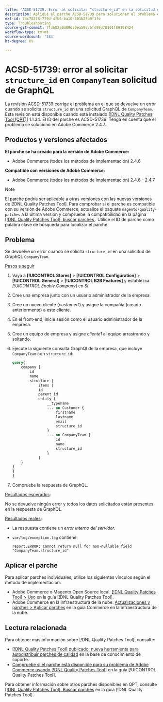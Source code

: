 ```yaml
---
title: 'ACSD-51739: Error al solicitar "structure_id" en la solicitud de GraphQL "CompanyTeam"'
description: Aplique el parche ACSD-51739 para solucionar el problema de Adobe Commerce donde se devuelve un error cuando se solicita structure_id en una solicitud de GraphQL de CompanyTeam.
exl-id: 74c78278-779d-4fb6-ba10-501b25b9f1fe
type: Troubleshooting
source-git-commit: 7fdb02a6d89d50ea593c5fd99d78101f89198424
workflow-type: tm+mt
source-wordcount: '384'
ht-degree: 0%

---
```


# ACSD-51739: error al solicitar `structure_id` en `CompanyTeam` solicitud de GraphQL

La revisión ACSD-51739 corrige el problema en el que se devuelve un error cuando se solicita `structure_id` en una solicitud GraphQL de `CompanyTeam`. Esta revisión está disponible cuando está instalado [[!DNL Quality Patches Tool (QPT)]](https://experienceleague.adobe.com/es/docs/commerce-operations/tools/quality-patches-tool/quality-patches-tool-to-self-serve-quality-patches) 1.1.34. El ID del parche es ACSD-51739. Tenga en cuenta que el problema se solucionó en Adobe Commerce 2.4.7.

## Productos y versiones afectados

**El parche se ha creado para la versión de Adobe Commerce:**

* Adobe Commerce (todos los métodos de implementación) 2.4.6

**Compatible con versiones de Adobe Commerce:**

* Adobe Commerce (todos los métodos de implementación) 2.4.6 - 2.4.7

>[!NOTE]
>
>El parche podría ser aplicable a otras versiones con las nuevas versiones de [!DNL Quality Patches Tool]. Para comprobar si el parche es compatible con su versión de Adobe Commerce, actualice el paquete `magento/quality-patches` a la última versión y compruebe la compatibilidad en la página [[!DNL Quality Patches Tool]: buscar parches &#x200B;](https://experienceleague.adobe.com/tools/commerce-quality-patches/index.html?lang=es). Utilice el ID de parche como palabra clave de búsqueda para localizar el parche.

## Problema

Se devuelve un error cuando se solicita `structure_id` en una solicitud de GraphQL `CompanyTeam`.

<u>Pasos a seguir</u>

1. Vaya a **[!UICONTROL Stores]** > **[!UICONTROL Configuration]** > **[!UICONTROL General]** > **[!UICONTROL B2B Features]** y establezca *[!UICONTROL Enable Company]* en *Sí*.
1. Cree una empresa junto con un usuario administrador de la empresa.
1. Cree un nuevo cliente (*customer1*) y asigne la compañía (creada anteriormente) a este cliente.
1. En el front-end, inicie sesión como el usuario administrador de la empresa.
1. Cree un equipo de empresa y asigne *cliente1* al equipo arrastrando y soltando.
1. Ejecute la siguiente consulta GraphQl de la empresa, que incluye `CompanyTeam` con `structure_id`:

   ```GraphQL
   query{
       company {
           id
           name
           structure {
               items {
               id
               parent_id
               entity {
                   __typename
                   ... on Customer {
                       firstname
                       lastname
                       email
                       structure_id
                   }
                   ... on CompanyTeam {
                       id
                       name
                       structure_id
                   }
               }
       }
   }
   }
   }
   ```

1. Compruebe la respuesta de GraphQL.

<u>Resultados esperados</u>:

No se devuelve ningún error y todos los datos solicitados están presentes en la respuesta de GraphQL.

<u>Resultados reales</u>:

* La respuesta contiene un *error interno del servidor*.
* `var/log/exception.log` contiene:

  ```
  report.ERROR: Cannot return null for non-nullable field "CompanyTeam.structure_id"
  ```

## Aplicar el parche

Para aplicar parches individuales, utilice los siguientes vínculos según el método de implementación:

* Adobe Commerce o Magento Open Source local: [[!DNL Quality Patches Tool] > Uso](/help/tools/quality-patches-tool/usage.md) en la guía [!DNL Quality Patches Tool].
* Adobe Commerce en la infraestructura de la nube: [Actualizaciones y parches > Aplicar parches](https://experienceleague.adobe.com/docs/commerce-cloud-service/user-guide/develop/upgrade/apply-patches.html?lang=es) en la guía Commerce en la infraestructura de la nube.

## Lectura relacionada

Para obtener más información sobre [!DNL Quality Patches Tool], consulte:

* [[!DNL Quality Patches Tool] publicado: nueva herramienta para autodistribuir parches de calidad](https://experienceleague.adobe.com/es/docs/commerce-operations/tools/quality-patches-tool/quality-patches-tool-to-self-serve-quality-patches) en la base de conocimiento de soporte.
* [Compruebe si el parche está disponible para su problema de Adobe Commerce usando [!DNL Quality Patches Tool]](/help/tools/quality-patches-tool/patches-available-in-qpt/check-patch-for-magento-issue-with-magento-quality-patches.md) en la guía [!UICONTROL Quality Patches Tool].


Para obtener información sobre otros parches disponibles en QPT, consulte [[!DNL Quality Patches Tool]: Buscar parches](https://experienceleague.adobe.com/tools/commerce-quality-patches/index.html?lang=es) en la guía [!DNL Quality Patches Tool].
